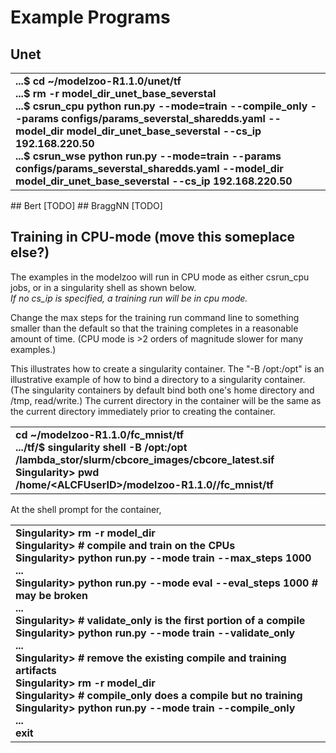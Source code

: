 # Example Programs

## Unet
<table>
<tbody>
<tr class="odd">
<td>
<strong>
...$ cd ~/modelzoo-R1.1.0/unet/tf<br>
...$ rm -r model_dir_unet_base_severstal<br>
...$ csrun_cpu python run.py --mode=train --compile_only --params configs/params_severstal_sharedds.yaml --model_dir model_dir_unet_base_severstal --cs_ip 192.168.220.50<br>
...$ csrun_wse python run.py --mode=train --params configs/params_severstal_sharedds.yaml --model_dir model_dir_unet_base_severstal --cs_ip 192.168.220.50<br>
</strong>
</td>
</tr>
</tbody>
</table>
## Bert
[TODO]
## BraggNN
[TODO]

## Training in CPU-mode (move this someplace else?)

The examples in the modelzoo<!--- [TODO And PyTorch?]--> will run in CPU mode as either csrun_cpu jobs, or in a singularity shell as shown below.<br>
<i>If no cs_ip is specified, a training run will be in cpu mode. </i>

Change the max steps for the training run command line to something smaller than the default so that the training completes in a reasonable amount of time. (CPU mode is &gt;2 orders of magnitude slower for many examples.)

This illustrates how to create a singularity container.
The "-B /opt:/opt" is an illustrative example of how to bind a directory to a singularity container. (The singularity containers by default bind both one's home directory and /tmp, read/write.)
The current directory in the container will be the same as the current directory immediately prior to creating the container.
<table>
<tbody>
<tr class="odd">
<td><strong>cd ~/modelzoo-R1.1.0/fc_mnist/tf<br />
.../tf/$ singularity shell -B /opt:/opt /lambda_stor/slurm/cbcore_images/cbcore_latest.sif<br />
Singularity&gt; pwd<br />
/home/&lt;ALCFUserID&gt;/modelzoo-R1.1.0//fc_mnist/tf
</strong></td>
</tr>
</tbody>
</table>

At the shell prompt for the container, 
<table>
<tbody>
<tr class="odd">
<td><strong>
Singularity&gt; rm -r model_dir<br />
Singularity&gt; # compile and train on the CPUs<br />
Singularity&gt; python run.py --mode train --max_steps 1000<br />
...<br />
Singularity&gt; python run.py --mode eval --eval_steps 1000 # may be broken<br />
...<br />
Singularity&gt; # validate_only is the first portion of a compile<br />
Singularity&gt; python run.py --mode train --validate_only<br />
...<br />
Singularity&gt; # remove the existing compile and training artifacts<br />
Singularity&gt; rm -r model_dir<br />
Singularity&gt; # compile_only does a compile but no training<br />
Singularity&gt; python run.py --mode train --compile_only<br />
...<br />
exit</strong></td>
</tr>
</tbody>
</table>

